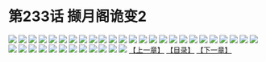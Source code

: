 # 第233话 撷月阁诡变2
![](https://s1.baozimh.com/scomic/sanyanxiaotianlu-samanhua/0/232-ak6l/1.jpg)
![](https://s1.baozimh.com/scomic/sanyanxiaotianlu-samanhua/0/232-ak6l/2.jpg)
![](https://s1.baozimh.com/scomic/sanyanxiaotianlu-samanhua/0/232-ak6l/3.jpg)
![](https://s1.baozimh.com/scomic/sanyanxiaotianlu-samanhua/0/232-ak6l/4.jpg)
![](https://s1.baozimh.com/scomic/sanyanxiaotianlu-samanhua/0/232-ak6l/5.jpg)
![](https://s1.baozimh.com/scomic/sanyanxiaotianlu-samanhua/0/232-ak6l/6.jpg)
![](https://s1.baozimh.com/scomic/sanyanxiaotianlu-samanhua/0/232-ak6l/7.jpg)
![](https://s1.baozimh.com/scomic/sanyanxiaotianlu-samanhua/0/232-ak6l/8.jpg)
![](https://s1.baozimh.com/scomic/sanyanxiaotianlu-samanhua/0/232-ak6l/9.jpg)
![](https://s1.baozimh.com/scomic/sanyanxiaotianlu-samanhua/0/232-ak6l/10.jpg)
![](https://s1.baozimh.com/scomic/sanyanxiaotianlu-samanhua/0/232-ak6l/11.jpg)
![](https://s1.baozimh.com/scomic/sanyanxiaotianlu-samanhua/0/232-ak6l/12.jpg)
![](https://s1.baozimh.com/scomic/sanyanxiaotianlu-samanhua/0/232-ak6l/13.jpg)
![](https://s1.baozimh.com/scomic/sanyanxiaotianlu-samanhua/0/232-ak6l/14.jpg)
![](https://s1.baozimh.com/scomic/sanyanxiaotianlu-samanhua/0/232-ak6l/15.jpg)
![](https://s1.baozimh.com/scomic/sanyanxiaotianlu-samanhua/0/232-ak6l/16.jpg)
![](https://s1.baozimh.com/scomic/sanyanxiaotianlu-samanhua/0/232-ak6l/17.jpg)
![](https://s1.baozimh.com/scomic/sanyanxiaotianlu-samanhua/0/232-ak6l/18.jpg)
![](https://s1.baozimh.com/scomic/sanyanxiaotianlu-samanhua/0/232-ak6l/19.jpg)
![](https://s1.baozimh.com/scomic/sanyanxiaotianlu-samanhua/0/232-ak6l/20.jpg)
![](https://s1.baozimh.com/scomic/sanyanxiaotianlu-samanhua/0/232-ak6l/21.jpg)
![](https://s1.baozimh.com/scomic/sanyanxiaotianlu-samanhua/0/232-ak6l/22.jpg)
![](https://s1.baozimh.com/scomic/sanyanxiaotianlu-samanhua/0/232-ak6l/23.jpg)
![](https://s1.baozimh.com/scomic/sanyanxiaotianlu-samanhua/0/232-ak6l/24.jpg)
![](https://s1.baozimh.com/scomic/sanyanxiaotianlu-samanhua/0/232-ak6l/25.jpg)
![](https://s1.baozimh.com/scomic/sanyanxiaotianlu-samanhua/0/232-ak6l/26.jpg)
![](https://s1.baozimh.com/scomic/sanyanxiaotianlu-samanhua/0/232-ak6l/27.jpg)
![](https://s1.baozimh.com/scomic/sanyanxiaotianlu-samanhua/0/232-ak6l/28.jpg)
![](https://s1.baozimh.com/scomic/sanyanxiaotianlu-samanhua/0/232-ak6l/29.jpg)
![](https://s1.baozimh.com/scomic/sanyanxiaotianlu-samanhua/0/232-ak6l/30.jpg)
![](https://s1.baozimh.com/scomic/sanyanxiaotianlu-samanhua/0/232-ak6l/31.jpg)
![](https://s1.baozimh.com/scomic/sanyanxiaotianlu-samanhua/0/232-ak6l/32.jpg)
![](https://s1.baozimh.com/scomic/sanyanxiaotianlu-samanhua/0/232-ak6l/33.jpg)
![](https://s1.baozimh.com/scomic/sanyanxiaotianlu-samanhua/0/232-ak6l/34.jpg)
![](https://s1.baozimh.com/scomic/sanyanxiaotianlu-samanhua/0/232-ak6l/35.jpg)
![](https://s1.baozimh.com/scomic/sanyanxiaotianlu-samanhua/0/232-ak6l/36.jpg)
![](https://s1.baozimh.com/scomic/sanyanxiaotianlu-samanhua/0/232-ak6l/37.jpg)
[【上一章】](./232.md)
[【目录】](./README.md)
[【下一章】](./234.md)
